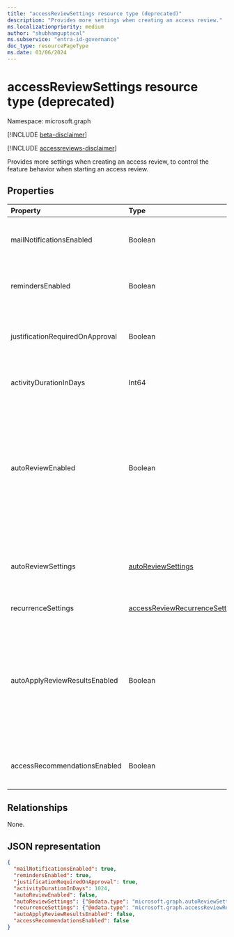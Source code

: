 ```yaml
---
title: "accessReviewSettings resource type (deprecated)"
description: "Provides more settings when creating an access review."
ms.localizationpriority: medium
author: "shubhamguptacal"
ms.subservice: "entra-id-governance"
doc_type: resourcePageType
ms.date: 03/06/2024
---
```


# accessReviewSettings resource type (deprecated)

Namespace: microsoft.graph

[!INCLUDE [beta-disclaimer](../../includes/beta-disclaimer.md)]

[!INCLUDE [accessreviews-disclaimer](../../includes/accessreviews-disclaimer.md)]

Provides more settings when creating an access review, to control the feature behavior when starting an access review.

## Properties

| Property | Type | Description |
| :------- | :--- | :---------- |
| mailNotificationsEnabled | Boolean | Indicates whether sending mails to reviewers and the review creator is enabled. |
| remindersEnabled | Boolean | Indicates whether sending reminder emails to reviewers is enabled. |
| justificationRequiredOnApproval | Boolean | Indicates whether reviewers are required to provide a justification when reviewing access. |
| activityDurationInDays | Int64 | The number of days of user activities to show to reviewers. |
| autoReviewEnabled | Boolean | Indicates whether a decision should be set if the reviewer didn't supply one. For use when, auto-apply is enabled. If you don't want to have a review decision recorded unless the reviewer makes an explicit choice, set it to `false`.|
| autoReviewSettings | [autoReviewSettings](autoreviewsettings.md) | Detailed settings for how the feature should set the review decision. For use when, auto-apply is enabled. |
| recurrenceSettings | [accessReviewRecurrenceSettings](accessreviewrecurrencesettings.md) | Detailed settings for recurrence. |
| autoApplyReviewResultsEnabled | Boolean | Indicates whether the auto-apply capability, to automatically change the target object access resource, is enabled.  If not enabled, a user must, after the review completes, apply the access review. |
| accessRecommendationsEnabled | Boolean | Indicates whether showing recommendations to reviewers is enabled. |

## Relationships
None.

## JSON representation
<!-- {
  "blockType": "resource",
  "@odata.type": "microsoft.graph.accessReviewSettings"
}-->
```json
{
  "mailNotificationsEnabled": true,
  "remindersEnabled": true,  
  "justificationRequiredOnApproval": true,
  "activityDurationInDays": 1024,
  "autoReviewEnabled": false,
  "autoReviewSettings": {"@odata.type": "microsoft.graph.autoReviewSettings"},
  "recurrenceSettings": {"@odata.type": "microsoft.graph.accessReviewRecurrenceSettings"},
  "autoApplyReviewResultsEnabled": false,
  "accessRecommendationsEnabled": false
}
```
<!-- uuid: 8fcb5dbc-d5aa-4681-8e31-b001d5168d79
2015-10-25 14:57:30 UTC -->
<!--
{
  "type": "#page.annotation",
  "description": "accessReviewSettings resource",
  "keywords": "",
  "section": "documentation",
  "tocPath": "",
  "suppressions": []
}
-->
